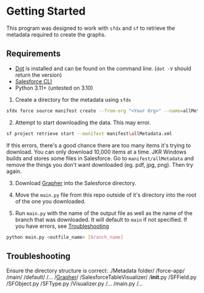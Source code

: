 # Getting Started
This program was designed to work with `sfdx` and `sf` to retrieve the metadata required to create the graphs.
## Requirements
- [Dot](https://graphviz.org/download/) is installed and can be found on the command line. (`dot -V` should return the version)
- [Salesforce CLI](https://developer.salesforce.com/tools/salesforcecli)
- Python 3.11+ (untested on 3.10)

1. Create a directory for the metadata using `sfdx`
```sh
sfdx force source manifest create --from-org "<Your Org>" --name=allMetadata --output-dir manifest
```

2. Attempt to start downloading the data. This may error.
```sh
sf project retrieve start --manifest manifest\allMetadata.xml
```
If this errors, there's a good chance there are too many items it's trying to download. You can only download 10,000 items at a time. JKR Windows builds and stores some files in Salesforce. Go to `manifest/allMetadata` and remove the things you don't want downloaded (eg. pdf, jpg, png). Then try again.

3. Download [Grapher](https://github.com/JKRWindows/Grapher) into the Salesforce directory.

4. Move the `main.py` file from this repo outside of it's directory into the root of the one you downloaded.

3. Run `main.py` with the name of the output file as well as the name of the branch that was downloaded. It will default to `main` if not specified. If you have errors, see [Troubleshooting](#troubleshooting)
```sh
python main.py <outfile_name> [branch_name]
```

## Troubleshooting
Ensure the directory structure is correct:
./Metadata folder/
    /force-app/
        /main/
            /default/
                /...
    /[Grapher](https://github.com/JKRWindows/Grapher)/
    /SalesforceTableVisualizer/
            /__init__.py
            /SFField.py
            /SFObject.py
            /SFType.py
            /Visualizer.py
            /...
    /main.py
    /...
